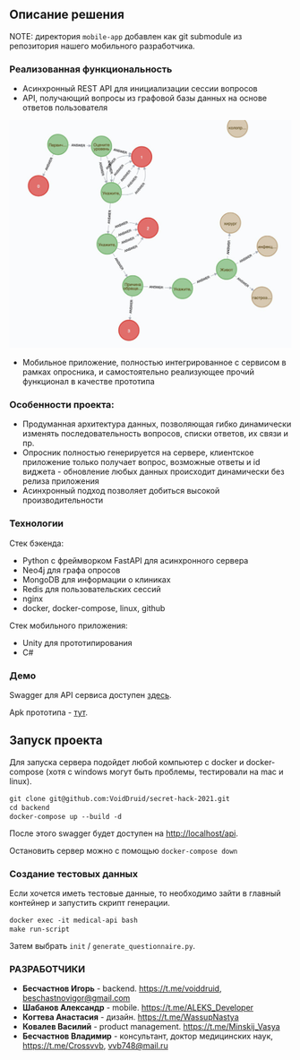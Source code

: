 Описание решения
---

NOTE: директория `mobile-app` добавлен как git submodule из репозитория нашего мобильного разработчика.

### Реализованная функциональность

- Асинхронный REST API для инициализации сессии вопросов
- API, получающий вопросы из графовой базы данных на основе ответов пользователя

![graph_example](graph_example.jpeg)

- Мобильное приложение, полностью интегрированное с сервисом в рамках опросника,
 и самостоятельно реализующее прочий функционал в качестве прототипа

### Особенности проекта:

- Продуманная архитектура данных, позволяющая гибко динамически изменять последовательность
  вопросов, списки ответов, их связи и пр.
- Опросник полностью генерируется на сервере, клиентское приложение только получает вопрос, возможные ответы и id виджета -
  обновление любых данных происходит динамически без релиза приложения
- Асинхронный подход позволяет добиться высокой производительности

### Технологии

Стек бэкенда:

- Python с фреймворком FastAPI для асинхронного сервера
- Neo4j для графа опросов 
- MongoDB для информации о клиниках
- Redis для пользовательских сессий
- nginx
- docker, docker-compose, linux, github

Стек мобильного приложения:
- Unity для прототипирования
- C#

### Демо

Swagger для API сервиса доступен [здесь](http://45.132.19.51/api).

Apk прототипа - [тут](TODO).

Запуск проекта
------------

Для запуска сервера подойдет любой компьютер с docker и docker-compose
(хотя с windows могут быть проблемы, тестировали на mac и linux).

```
git clone git@github.com:VoidDruid/secret-hack-2021.git
cd backend
docker-compose up --build -d
```

После этого swagger будет доступен на [http://localhost/api](http://localhost/api).

Остановить сервер можно с помощью `docker-compose down`

### Создание тестовых данных

Если хочется иметь тестовые данные, то необходимо зайти в главный контейнер и запустить скрипт генерации.
```
docker exec -it medical-api bash
make run-script
```
Затем выбрать `init` / `generate_questionnaire.py`.

### РАЗРАБОТЧИКИ

- **Бесчастнов Игорь** - backend. https://t.me/voiddruid, beschastnovigor@gmail.com
- **Шабанов Александр** - mobile. https://t.me/ALEKS_Developer
- **Когтева Анастасия** - дизайн. https://t.me/WassupNastya
- **Ковалев Василий** - product management. https://t.me/Minskij_Vasya
- **Бесчастнов Владимир** - консультант, доктор медицинских наук, https://t.me/Crossvvb, vvb748@mail.ru
